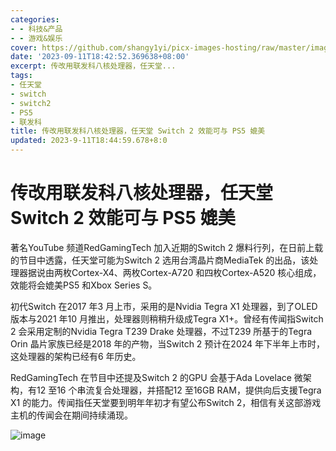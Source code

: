 ```yaml
---
categories:
- - 科技&产品
- - 游戏&娱乐
cover: https://github.com/shangy1yi/picx-images-hosting/raw/master/image.peug36a6uow.webp
date: '2023-09-11T18:42:52.369638+08:00'
excerpt: 传改用联发科八核处理器，任天堂...
tags:
- 任天堂
- switch
- switch2
- PS5
- 联发科
title: 传改用联发科八核处理器，任天堂 Switch 2 效能可与 PS5 媲美
updated: 2023-9-11T18:44:59.678+8:0
---
```

# 传改用联发科八核处理器，任天堂 Switch 2 效能可与 PS5 媲美

著名YouTube 频道RedGamingTech 加入近期的Switch 2 爆料行列，在日前上载的节目中透露，任天堂可能为Switch 2 选用台湾晶片商MediaTek 的出品，该处理器据说由两枚Cortex-X4、两枚Cortex-A720 和四枚Cortex-A520 核心组成，效能将会媲美PS5 和Xbox Series S。

初代Switch 在2017 年3 月上市，采用的是Nvidia Tegra X1 处理器，到了OLED 版本与2021 年10 月推出，处理器则稍稍升级成Tegra X1+。曾经有传闻指Switch 2 会采用定制的Nvidia Tegra T239 Drake 处理器，不过T239 所基于的Tegra Orin 晶片家族已经是2018 年的产物，当Switch 2 预计在2024 年下半年上市时，这处理器的架构已经有6 年历史。

RedGamingTech 在节目中还提及Switch 2 的GPU 会基于Ada Lovelace 微架构，有12 至16 个串流复合处理器，并搭配12 至16GB RAM，提供向后支援Tegra X1 的能力。传闻指任天堂要到明年年初才有望公布Switch 2，相信有关这部游戏主机的传闻会在期间持续涌现。

<img src="https://github.com/shangy1yi/picx-images-hosting/raw/master/image.peug36a6uow.webp" alt="image" />

